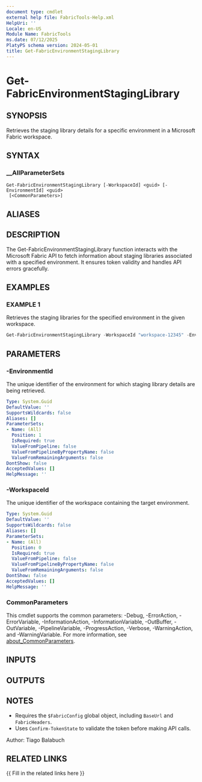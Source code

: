 ```yaml
---
document type: cmdlet
external help file: FabricTools-Help.xml
HelpUri: ''
Locale: en-US
Module Name: FabricTools
ms.date: 07/12/2025
PlatyPS schema version: 2024-05-01
title: Get-FabricEnvironmentStagingLibrary
---
```


# Get-FabricEnvironmentStagingLibrary

## SYNOPSIS

Retrieves the staging library details for a specific environment in a Microsoft Fabric workspace.

## SYNTAX

### __AllParameterSets

```
Get-FabricEnvironmentStagingLibrary [-WorkspaceId] <guid> [-EnvironmentId] <guid>
 [<CommonParameters>]
```

## ALIASES

## DESCRIPTION

The Get-FabricEnvironmentStagingLibrary function interacts with the Microsoft Fabric API to fetch information
about staging libraries associated with a specified environment.
It ensures token validity and handles API errors gracefully.

## EXAMPLES

### EXAMPLE 1

Retrieves the staging libraries for the specified environment in the given workspace.

```powershell
Get-FabricEnvironmentStagingLibrary -WorkspaceId "workspace-12345" -EnvironmentId "environment-67890"
```

## PARAMETERS

### -EnvironmentId

The unique identifier of the environment for which staging library details are being retrieved.

```yaml
Type: System.Guid
DefaultValue: ''
SupportsWildcards: false
Aliases: []
ParameterSets:
- Name: (All)
  Position: 1
  IsRequired: true
  ValueFromPipeline: false
  ValueFromPipelineByPropertyName: false
  ValueFromRemainingArguments: false
DontShow: false
AcceptedValues: []
HelpMessage: ''
```

### -WorkspaceId

The unique identifier of the workspace containing the target environment.

```yaml
Type: System.Guid
DefaultValue: ''
SupportsWildcards: false
Aliases: []
ParameterSets:
- Name: (All)
  Position: 0
  IsRequired: true
  ValueFromPipeline: false
  ValueFromPipelineByPropertyName: false
  ValueFromRemainingArguments: false
DontShow: false
AcceptedValues: []
HelpMessage: ''
```

### CommonParameters

This cmdlet supports the common parameters: -Debug, -ErrorAction, -ErrorVariable,
-InformationAction, -InformationVariable, -OutBuffer, -OutVariable, -PipelineVariable,
-ProgressAction, -Verbose, -WarningAction, and -WarningVariable. For more information, see
[about_CommonParameters](https://go.microsoft.com/fwlink/?LinkID=113216).

## INPUTS

## OUTPUTS

## NOTES

- Requires the `$FabricConfig` global object, including `BaseUrl` and `FabricHeaders`.
- Uses `Confirm-TokenState` to validate the token before making API calls.

Author: Tiago Balabuch

## RELATED LINKS

{{ Fill in the related links here }}


